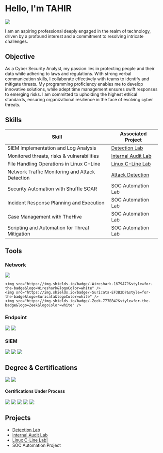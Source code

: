 # Hello, I'm TAHIR
<a href="https://linkedin.com/in/tahir-iqbal-72549a151/"><img src="https://img.shields.io/badge/-LinkedIn-0072b1?&style=for-the-badge&logo=linkedin&logoColor=white" /></a>


I am an aspiring professional deeply engaged in the realm of technology, driven by a profound interest and a commitment to resolving intricate challenges.

## Objective

As a Cyber Security Analyst, my passion lies in protecting people and their data while adhering to laws and regulations. With strong verbal communication skills, I collaborate effectively with teams to identify and mitigate threats. My programming proficiency enables me to develop innovative solutions, while adept time management ensures swift responses to emerging risks. I am committed to upholding the highest ethical standards, ensuring organizational resilience in the face of evolving cyber threats.

## Skills

| Skill                                         | Associated Project         |
|-----------------------------------------------|----------------------------|
| SIEM Implementation and Log Analysis          | <a href="https://github.com/itahir067/Detection-Lab/blob/main/README.md">Detection Lab</a>|
| Monitored threats, risks & vulnerabilities      | <a href="https://github.com/itahir067/Audit-Lab/tree/main">Internal Audit Lab</a>|
| File Handling Operations in Linux C-Line | <a href="https://github.com/itahir067/File-Handling-in-Linux---Lab">Linux C-Line Lab</a>|
| Network Traffic Monitoring and Attack Detection | <a href="Attack Detection">Attack Detection</a>|
| Security Automation with Shuffle SOAR         | SOC Automation Lab|
| Incident Response Planning and Execution      | SOC Automation Lab|
| Case Management with TheHive                  | SOC Automation Lab|
| Scripting and Automation for Threat Mitigation | SOC Automation Lab|

## Tools

### Network
<div>
    <img src="https://img.shields.io/badge/-TCPdump-02569B?style=for-the-badge&logoColor=white&logo=data:image/png;base64,iVBORw0KGgoAAAANSUhEUgAAABAAAAAQCAQAAAC1+jfqAAAAKklEQVR42mJ89+7dBwAj4YwMiMjAwMZIFP0XkRwAAAABJRU5ErkJggg==" />

    <img src="https://img.shields.io/badge/-Wireshark-1679A7?&style=for-the-badge&logo=Wireshark&logoColor=white" />
    <img src="https://img.shields.io/badge/-Suricata-EF3B2D?&style=for-the-badge&logo=Suricata&logoColor=white" />
    <img src="https://img.shields.io/badge/-Zeek-777BB4?&style=for-the-badge&logo=Zeek&logoColor=white" />
</div>

### Endpoint
<div>
    <img src="https://img.shields.io/badge/-Microsoft_Defender_for_Endpoint-00A4EF?&style=for-the-badge&logo=Microsoft&logoColor=white" />
    <img src="https://img.shields.io/badge/-Velociraptor-4B275F?&style=for-the-badge&logo=Velociraptor&logoColor=white" />
</div>

### SIEM
<div>
    <img src="https://img.shields.io/badge/-Microsoft_Sentinel-0078D4?&style=for-the-badge&logo=Microsoft&logoColor=white" />
    <img src="https://img.shields.io/badge/-Splunk-000000?&style=for-the-badge&logo=Splunk&logoColor=white" />
    <img src="https://img.shields.io/badge/-Elastic-005571?&style=for-the-badge&logo=Elastic&logoColor=white" />
</div>

## Degree & Certifications
<div>
<img src="https://img.shields.io/badge/-Software%20Engineering-000000?&style=for-the-badge&logo=codecademy&logoColor=white" />
<img src="https://img.shields.io/badge/-Google%20Cyber%20Security%20Certificate-blue?&style=for-the-badge&logo=google&logoColor=white" />
    
#### Certifications Under Process
<div>
<img src="https://img.shields.io/badge/-Security%2B-FF0000?&style=for-the-badge&logo=CompTIA&logoColor=white" />
<img src="https://img.shields.io/badge/-Network%2B-007ACC?&style=for-the-badge&logo=CompTIA&logoColor=white" />
<img src="https://img.shields.io/badge/-A%2B-4D4D4D?&style=for-the-badge&logo=CompTIA&logoColor=white" />
<img src="https://img.shields.io/badge/-CDSA-006400?&style=for-the-badge&logoColor=white" />
<img src="https://img.shields.io/badge/-CCD-000080?&style=for-the-badge&logoColor=white" />
</div>
</div>

## Projects
- <a href="https://github.com/itahir067/Detection-Lab/blob/main/README.md">Detection Lab</a>
- <a href="https://github.com/itahir067/Audit-Lab/tree/main">Internal Audit Lab</a>
- <a href="https://github.com/itahir067/File-Handling-in-Linux---Lab">Linux C-Line Lab</a>|
- SOC Automation Project
